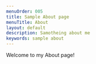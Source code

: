 ```yaml
---
menuOrder: 005
title: Sample About page
menuTitle: About
layout: default
description: Samotheing about me
keywords: sample about 
---
```


Welcome to my About page!




